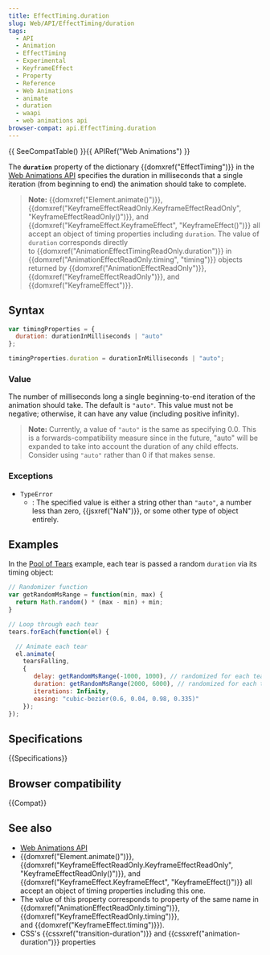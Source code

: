 ```yaml
---
title: EffectTiming.duration
slug: Web/API/EffectTiming/duration
tags:
  - API
  - Animation
  - EffectTiming
  - Experimental
  - KeyframeEffect
  - Property
  - Reference
  - Web Animations
  - animate
  - duration
  - waapi
  - web animations api
browser-compat: api.EffectTiming.duration
---
```

{{ SeeCompatTable() }}{{ APIRef("Web Animations") }}

The **`duration`** property of the dictionary
{{domxref("EffectTiming")}} in the [Web
Animations API](/en-US/docs/Web/API/Web_Animations_API) specifies the duration in milliseconds that a single iteration
(from beginning to end) the animation should take to complete.

> **Note:** {{domxref("Element.animate()")}},
> {{domxref("KeyframeEffectReadOnly.KeyframeEffectReadOnly",
    "KeyframeEffectReadOnly()")}}, and {{domxref("KeyframeEffect.KeyframeEffect",
    "KeyframeEffect()")}} all accept an object of timing properties including
> `duration`. The value of `duration` corresponds directly
> to {{domxref("AnimationEffectTimingReadOnly.duration")}} in
> {{domxref("AnimationEffectReadOnly.timing", "timing")}} objects returned by
> {{domxref("AnimationEffectReadOnly")}}, {{domxref("KeyframeEffectReadOnly")}}, and
> {{domxref("KeyframeEffect")}}.

## Syntax

```js
var timingProperties = {
  duration: durationInMilliseconds | "auto"
};

timingProperties.duration = durationInMilliseconds | "auto";
```

### Value

The number of milliseconds long a single beginning-to-end iteration of the animation
should take. The default is `"auto"`. This value must not be negative;
otherwise, it can have any value (including positive infinity).

> **Note:** Currently, a value of `"auto"` is the same as specifying 0.0. This is a
> forwards-compatibility measure since in the future, "auto" will be expanded to take
> into account the duration of any child effects. Consider using `"auto"`
> rather than 0 if that makes sense.

### Exceptions

- `TypeError`
  - : The specified value is either a string other than `"auto"`, a number less
    than zero, {{jsxref("NaN")}}, or some other type of object entirely.

## Examples

In the [Pool of
Tears](http://codepen.io/rachelnabors/pen/EPJdJx?editors=0010) example, each tear is passed a random `duration` via its timing
object:

```js
// Randomizer function
var getRandomMsRange = function(min, max) {
  return Math.random() * (max - min) + min;
}

// Loop through each tear
tears.forEach(function(el) {

  // Animate each tear
  el.animate(
    tearsFalling,
    {
       delay: getRandomMsRange(-1000, 1000), // randomized for each tear
       duration: getRandomMsRange(2000, 6000), // randomized for each tear
       iterations: Infinity,
       easing: "cubic-bezier(0.6, 0.04, 0.98, 0.335)"
    });
});
```

## Specifications

{{Specifications}}

## Browser compatibility

{{Compat}}

## See also

- [Web Animations API](/en-US/docs/Web/API/Web_Animations_API)
- {{domxref("Element.animate()")}},
  {{domxref("KeyframeEffectReadOnly.KeyframeEffectReadOnly",
    "KeyframeEffectReadOnly()")}}, and {{domxref("KeyframeEffect.KeyframeEffect",
    "KeyframeEffect()")}} all accept an object of timing properties including this one.
- The value of this property corresponds to property of the same name in
  {{domxref("AnimationEffectReadOnly.timing")}},
  {{domxref("KeyframeEffectReadOnly.timing")}},
  and {{domxref("KeyframeEffect.timing")}}).
- CSS's {{cssxref("transition-duration")}} and {{cssxref("animation-duration")}}
  properties
